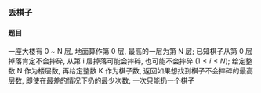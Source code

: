### 丢棋子

#### 题目
一座大楼有 0 ~ N 层, 地面算作第 0 层, 最高的一层为第 N 层; 已知棋子从第 0 层掉落肯定不会摔碎, 从第 i 层掉落可能会摔碎, 也可能不会摔碎 ($1 \leq i \leq N$); 给定整数 N 作为楼层数, 再给定整数 K 作为棋子数, 返回如果想找到棋子不会摔碎的最高层数, 即使在最差的情况下扔的最少次数; 一次只能扔一个棋子
